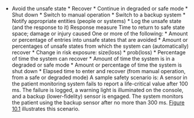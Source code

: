 *  Avoid the unsafe state *  Recover *  Continue in degraded or safe mode *  Shut down *  Switch to manual operation *  Switch to a backup system *  Notify appropriate entities (people or systems) *  Log the unsafe state (and the response to it) Response measure Time to return to safe state space; damage or injury caused One or more of the following: *  Amount or percentage of entries into unsafe states that are avoided *  Amount or percentages of unsafe states from which the system can (automatically) recover *  Change in risk exposure: size(loss) * prob(loss) *  Percentage of time the system can recover *  Amount of time the system is in a degraded or safe mode *  Amount or percentage of time the system is shut down *  Elapsed time to enter and recover (from manual operation, from a safe or degraded mode) A sample safety scenario is: A sensor in the patient monitoring system fails to report a life-critical value after 100 ms. The failure is logged, a warning light is illuminated on the console, and a backup (lower-fidelity) sensor is engaged. The system monitors the patient using the backup sensor after no more than 300 ms. [Figure 10.1](ch10.xhtml#ch10fig01) illustrates this scenario.